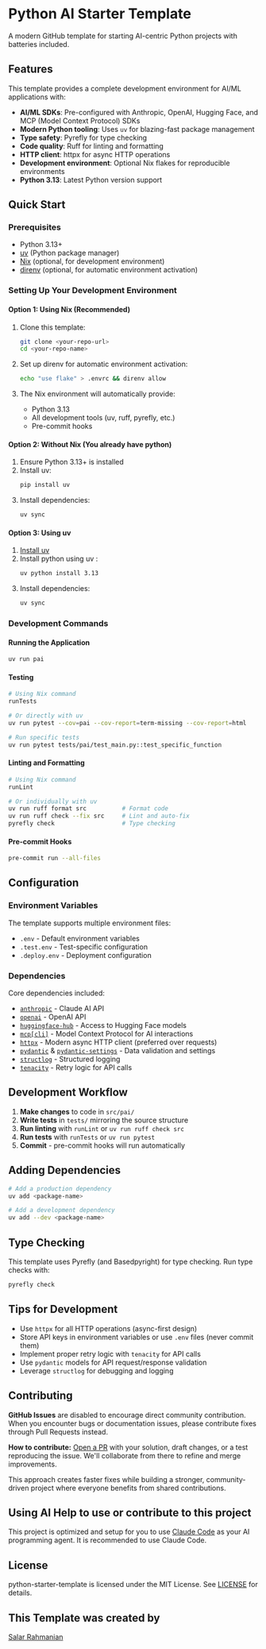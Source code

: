 # Python AI Starter Template

A modern GitHub template for starting AI-centric Python projects with batteries included.

## Features

This template provides a complete development environment for AI/ML applications with:

- **AI/ML SDKs**: Pre-configured with Anthropic, OpenAI, Hugging Face, and MCP (Model Context Protocol) SDKs
- **Modern Python tooling**: Uses `uv` for blazing-fast package management
- **Type safety**: Pyrefly for type checking
- **Code quality**: Ruff for linting and formatting
- **HTTP client**: httpx for async HTTP operations
- **Development environment**: Optional Nix flakes for reproducible environments
- **Python 3.13**: Latest Python version support

## Quick Start

### Prerequisites

- Python 3.13+
- [uv](https://github.com/astral-sh/uv) (Python package manager)
- [Nix](https://nixos.org/download.html) (optional, for development environment)
- [direnv](https://direnv.net/) (optional, for automatic environment activation)

### Setting Up Your Development Environment

#### Option 1: Using Nix (Recommended)

1. Clone this template:
   ```bash
   git clone <your-repo-url>
   cd <your-repo-name>
   ```

2. Set up direnv for automatic environment activation:
   ```bash
   echo "use flake" > .envrc && direnv allow
   ```

3. The Nix environment will automatically provide:
   - Python 3.13
   - All development tools (uv, ruff, pyrefly, etc.)
   - Pre-commit hooks

#### Option 2: Without Nix (You already have python)

1. Ensure Python 3.13+ is installed
2. Install uv:
   ```bash
   pip install uv
   ```
3. Install dependencies:
   ```bash
   uv sync
   ```

#### Option 3: Using uv

1. [Install uv](https://docs.astral.sh/uv/getting-started/installation/)
2. Install python using uv  :
   ```bash
   uv python install 3.13
   ```
3. Install dependencies:
   ```bash
   uv sync
   ```

### Development Commands

#### Running the Application
```bash
uv run pai
```

#### Testing
```bash
# Using Nix command
runTests

# Or directly with uv
uv run pytest --cov=pai --cov-report=term-missing --cov-report=html

# Run specific tests
uv run pytest tests/pai/test_main.py::test_specific_function
```

#### Linting and Formatting
```bash
# Using Nix command
runLint

# Or individually with uv
uv run ruff format src          # Format code
uv run ruff check --fix src     # Lint and auto-fix
pyrefly check                   # Type checking
```

#### Pre-commit Hooks
```bash
pre-commit run --all-files
```

## Configuration

### Environment Variables

The template supports multiple environment files:
- `.env` - Default environment variables
- `.test.env` - Test-specific configuration
- `.deploy.env` - Deployment configuration

### Dependencies

Core dependencies included:
- [`anthropic`](https://docs.anthropic.com/en/api/client-sdks#python) - Claude AI API
- [`openai`](https://platform.openai.com/docs/libraries/python-library) - OpenAI API
- [`huggingface-hub`](https://huggingface.co/docs/huggingface_hub/index) - Access to Hugging Face models
- [`mcp[cli]`](https://modelcontextprotocol.io/docs/python/reference) - Model Context Protocol for AI interactions
- [`httpx`](https://www.python-httpx.org/) - Modern async HTTP client (preferred over requests)
- [`pydantic`](https://docs.pydantic.dev/) & [`pydantic-settings`](https://docs.pydantic.dev/latest/usage/pydantic_settings/) - Data validation and settings
- [`structlog`](https://www.structlog.org/) - Structured logging
- [`tenacity`](https://tenacity.readthedocs.io/) - Retry logic for API calls

## Development Workflow

1. **Make changes** to code in `src/pai/`
2. **Write tests** in `tests/` mirroring the source structure
3. **Run linting** with `runLint` or `uv run ruff check src`
4. **Run tests** with `runTests` or `uv run pytest`
5. **Commit** - pre-commit hooks will run automatically

## Adding Dependencies

```bash
# Add a production dependency
uv add <package-name>

# Add a development dependency
uv add --dev <package-name>
```

## Type Checking

This template uses Pyrefly (and Basedpyright) for type checking. Run type checks with:
```bash
pyrefly check
```

## Tips for Development

- Use `httpx` for all HTTP operations (async-first design)
- Store API keys in environment variables or use `.env` files (never commit them)
- Implement proper retry logic with `tenacity` for API calls
- Use `pydantic` models for API request/response validation
- Leverage `structlog` for debugging and logging

## Contributing

**GitHub Issues** are disabled to encourage direct community contribution. When you encounter bugs or documentation issues, please contribute fixes through Pull Requests instead.

**How to contribute:** [Open a PR](https://github.com/softinio/python-starter-template/pulls) with your solution, draft changes, or a test reproducing the issue. We'll collaborate from there to refine and merge improvements.

This approach creates faster fixes while building a stronger, community-driven project where everyone benefits from shared contributions.

## Using AI Help to use or contribute to this project

This project is optimized and setup for you to use [Claude Code](https://www.anthropic.com/claude-code) as your AI programming agent. It is recommended to use Claude Code.


## License

python-starter-template is licensed under the MIT License. See [LICENSE](LICENSE) for details.

## This Template was created by

[Salar Rahmanian](https://www.softinio.com)
